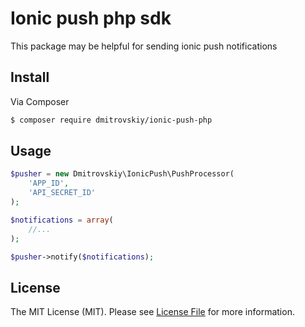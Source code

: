 # Ionic push php sdk

This package may be helpful for sending ionic push notifications

## Install

Via Composer

``` bash
$ composer require dmitrovskiy/ionic-push-php
```

## Usage

``` php
$pusher = new Dmitrovskiy\IonicPush\PushProcessor(
    'APP_ID',
    'API_SECRET_ID'
);

$notifications = array(
    //...
);

$pusher->notify($notifications);
```

## License

The MIT License (MIT). Please see [License File](LICENSE.md) for more information.
